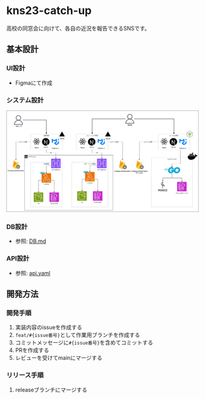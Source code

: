 # kns23-catch-up
高校の同窓会に向けて、各自の近況を報告できるSNSです。

## 基本設計
### UI設計
- Figmaにて作成

### システム設計
![システム構成:2024/01/09](./document/images/system-architecture.jpg)

### DB設計
- 参照: [DB.md](./document/DB.md)

### API設計
- 参照: [api.yaml](./document/api/api.yaml)

## 開発方法
### 開発手順
1. 実装内容のissueを作成する
2. `feat/#{issue番号}`として作業用ブランチを作成する
3. コミットメッセージに`#{issue番号}`を含めてコミットする
4. PRを作成する
5. レビューを受けてmainにマージする

### リリース手順
1. releaseブランチにマージする